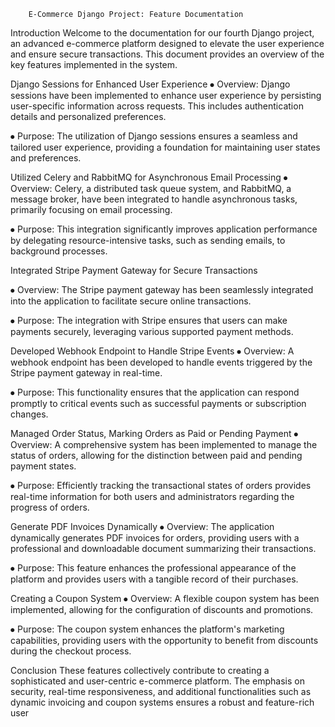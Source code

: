 		E-Commerce Django Project: Feature Documentation
 Introduction 
Welcome to the documentation for our fourth Django project, an advanced e-commerce platform designed to elevate the user experience and ensure secure transactions. This document provides an overview of the key features implemented in the system.

Django Sessions for Enhanced User Experience
⦁	Overview: Django sessions have been implemented to enhance user experience by persisting user-specific information across requests. This includes authentication details and personalized preferences.

⦁	Purpose: The utilization of Django sessions ensures a seamless and tailored user experience, providing a foundation for maintaining user states and preferences.

Utilized Celery and RabbitMQ for Asynchronous Email Processing
⦁	Overview: Celery, a distributed task queue system, and RabbitMQ, a message broker, have been integrated to handle asynchronous tasks, primarily focusing on email processing.

⦁	Purpose: This integration significantly improves application performance by delegating resource-intensive tasks, such as sending emails, to background processes.

Integrated Stripe Payment Gateway for Secure Transactions

⦁	Overview: The Stripe payment gateway has been seamlessly integrated into the application to facilitate secure online transactions.

⦁	Purpose: The integration with Stripe ensures that users can make payments securely, leveraging various supported payment methods.

Developed Webhook Endpoint to Handle Stripe Events
⦁	Overview: A webhook endpoint has been developed to handle events triggered by the Stripe payment gateway in real-time.

⦁	Purpose: This functionality ensures that the application can respond promptly to critical events such as successful payments or subscription changes.

Managed Order Status, Marking Orders as Paid or Pending Payment
⦁	Overview: A comprehensive system has been implemented to manage the status of orders, allowing for the distinction between paid and pending payment states.

⦁	Purpose: Efficiently tracking the transactional states of orders provides real-time information for both users and administrators regarding the progress of orders.

Generate PDF Invoices Dynamically
⦁	Overview: The application dynamically generates PDF invoices for orders, providing users with a professional and downloadable document summarizing their transactions.

⦁	Purpose: This feature enhances the professional appearance of the platform and provides users with a tangible record of their purchases.

Creating a Coupon System
⦁	Overview: A flexible coupon system has been implemented, allowing for the configuration of discounts and promotions.

⦁	Purpose: The coupon system enhances the platform's marketing capabilities, providing users with the opportunity to benefit from discounts during the checkout process.

Conclusion
These features collectively contribute to creating a sophisticated and user-centric e-commerce platform. The emphasis on security, real-time responsiveness, and additional functionalities such as dynamic invoicing and coupon systems ensures a robust and feature-rich user
